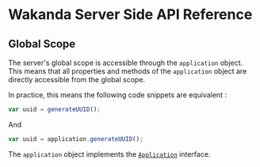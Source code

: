 # Wakanda Server Side API Reference

## Global Scope

The server's global scope is accessible through the `application` object. This means that all properties and methods of the `application` object are directly accessible from the global scope.

In practice, this means the following code snippets are equivalent :

```javascript
var uuid = generateUUID();
```

And

```javascript
var uuid = application.generateUUID();
```

The `application` object implements the [`Application`][Application] interface.




[Application]: ./interfaces/appplication.html